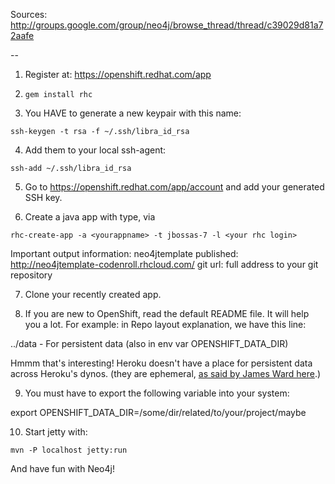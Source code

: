 Sources:
http://groups.google.com/group/neo4j/browse_thread/thread/c39029d81a72aafe

--

1. Register at: https://openshift.redhat.com/app

2. `gem install rhc`

3. You HAVE to generate a new keypair with this name:

  `ssh-keygen -t rsa -f ~/.ssh/libra_id_rsa`

4. Add them to your local ssh-agent:

  `ssh-add ~/.ssh/libra_id_rsa`

5. Go to https://openshift.redhat.com/app/account and add your generated SSH key.

6. Create a java app with type, via

  `rhc-create-app -a <yourappname> -t jbossas-7 -l <your rhc login>`

  Important output information:
  neo4jtemplate published:  http://neo4jtemplate-codenroll.rhcloud.com/
  git url: full address to your git repository

7. Clone your recently created app.

8. If you are new to OpenShift, read the default README file. It will help you a lot.
For example: in Repo layout explanation, we have this line:

  ../data - For persistent data (also in env var OPENSHIFT_DATA_DIR)

Hmmm that's interesting! Heroku doesn't have a place for persistent data across Heroku's dynos.
(they are ephemeral, [as said by James Ward here](http://stackoverflow.com/questions/7952324/heroku-worker-dyno-produces-file-how-to-read-it-from-web-dyno).)

9. You must have to export the following variable into your system:

  export OPENSHIFT_DATA_DIR=/some/dir/related/to/your/project/maybe

10. Start jetty with:

  `mvn -P localhost jetty:run`
  

And have fun with Neo4j!
